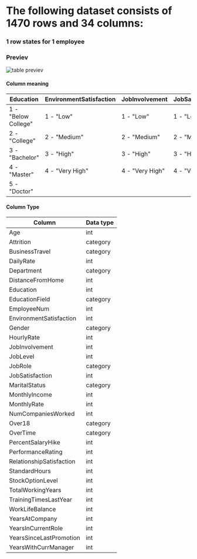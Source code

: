 # The following dataset consists of 1470 rows and 34 columns:

### 1 row states for 1 employee

### Previev

![table previev](~/data/data_head.png)

#### Column meaning
| Education           | EnvironmentSatisfaction | JobInvolvement  | JobSatisfaction | PerformanceRating | RelationshipSatisfaction | WorkLifeBalance |
|---------------------|-------------------------|-----------------|-----------------|-------------------|--------------------------|-----------------|
| 1 - "Below College" | 1 - "Low"               | 1 - "Low"       | 1 - "Low"       | 1 - "Low"         | 1 - "Low"                | 1 - "Bad"       |
| 2 - "College"       | 2 - "Medium"            | 2 - "Medium"    | 2 - "Medium"    | 2 - "Good"        | 2 - "Medium"             | 2 - "Good"      |
| 3 - "Bachelor"      | 3 - "High"              | 3 - "High"      | 3 - "High"      | 3 - "Excellent"   | 3 - "High"               | 3 - "Better"    |
| 4 - "Master"        | 4 - "Very High"         | 4 - "Very High" | 4 - "Very High" | 4 - "Outstanding" | 4 - "Very High"          | 4 - "Best"      |
| 5 - "Doctor"        |                         |                 |                 |                   |                          |                 |

#### Column Type
Column | Data type
--- | --- 
Age | int
Attrition | category
BusinessTravel | category
DailyRate | int
Department | category
DistanceFromHome | int 
Education | int 
EducationField | category
EmployeeNum | int
EnvironmentSatisfaction | int 
Gender | category
HourlyRate | int 
JobInvolvement | int 
JobLevel | int 
JobRole | category
JobSatisfaction | int 
MaritalStatus | category 
MonthlyIncome | int 
MonthlyRate | int 
NumCompaniesWorked | int 
Over18 | category
OverTime | category
PercentSalaryHike | int 
PerformanceRating | int 
RelationshipSatisfaction | int 
StandardHours | int 
StockOptionLevel | int 
TotalWorkingYears | int 
TrainingTimesLastYear | int 
WorkLifeBalance | int 
YearsAtCompany | int 
YearsInCurrentRole | int 
YearsSinceLastPromotion | int 
YearsWithCurrManager | int